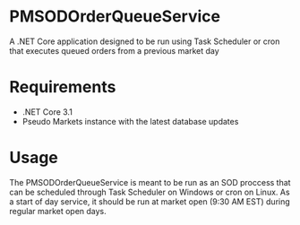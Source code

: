 # PMSODOrderQueueService
A .NET Core application designed to be run using Task Scheduler or cron that executes queued orders from a previous market day

# Requirements
* .NET Core 3.1
* Pseudo Markets instance with the latest database updates

# Usage
The PMSODOrderQueueService is meant to be run as an SOD proccess that can be scheduled through Task Scheduler on Windows or cron on Linux. As a start of day service, it should be run at market open (9:30 AM EST) during regular market open days. 

